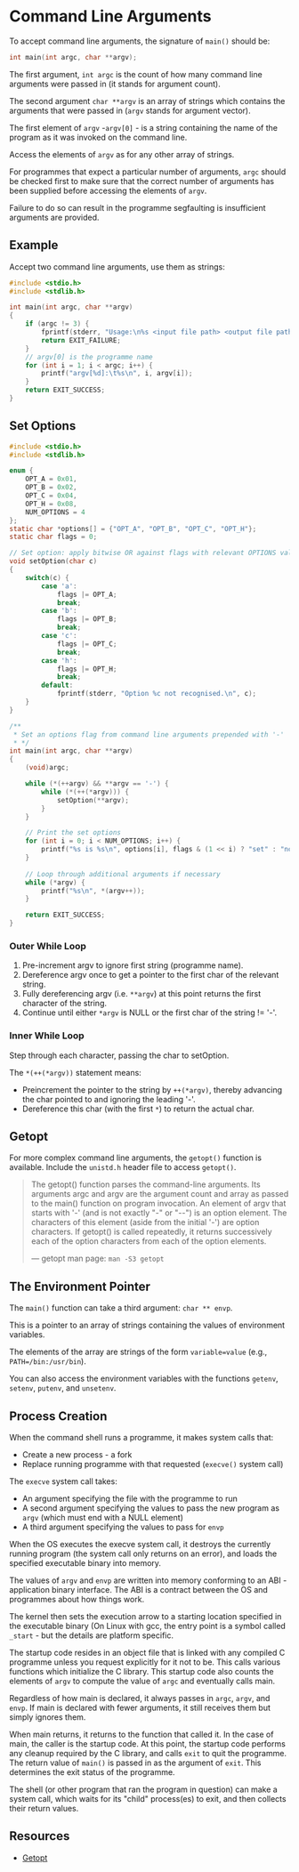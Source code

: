 # Command Line Arguments
To accept command line arguments, the signature of `main()` should be:

```c
int main(int argc, char **argv);
```

The first argument, `int argc` is the count of how many command line arguments were passed in (it stands for argument count).

The second argument `char **argv` is an array of strings which contains the arguments that were passed in (`argv` stands for argument vector).

The first element of `argv` -`argv[0]` - is a string containing the name of the program as it was invoked on the command line.

Access the elements of `argv` as for any other array of strings.

For programmes that expect a particular number of arguments, `argc` should be checked first to make sure that the correct number of arguments has been supplied before accessing the elements of `argv`.

Failure to do so can result in the programme segfaulting is insufficient arguments are provided.

Example
-------
Accept two command line arguments, use them as strings:

```c
#include <stdio.h>
#include <stdlib.h>

int main(int argc, char **argv)
{
	if (argc != 3) {
		fprintf(stderr, "Usage:\n%s <input file path> <output file path>\n", argv[0]);
		return EXIT_FAILURE;
	}
	// argv[0] is the programme name
	for (int i = 1; i < argc; i++) {
		printf("argv[%d]:\t%s\n", i, argv[i]); 
	}
	return EXIT_SUCCESS;
}
```

Set Options
-----------
```c
#include <stdio.h>
#include <stdlib.h>

enum {
    OPT_A = 0x01,
    OPT_B = 0x02,
    OPT_C = 0x04,
    OPT_H = 0x08,
    NUM_OPTIONS = 4
};
static char *options[] = {"OPT_A", "OPT_B", "OPT_C", "OPT_H"};
static char flags = 0;

// Set option: apply bitwise OR against flags with relevant OPTIONS value.
void setOption(char c)
{
	switch(c) {
		case 'a':
			flags |= OPT_A;
			break;
		case 'b':
			flags |= OPT_B;
			break;
		case 'c':
			flags |= OPT_C;
			break;
		case 'h':
			flags |= OPT_H;
			break;
		default:
			fprintf(stderr, "Option %c not recognised.\n", c);
	}
}

/**
 * Set an options flag from command line arguments prepended with '-'
 * */
int main(int argc, char **argv)
{
	(void)argc;

	while (*(++argv) && **argv == '-') {
		while (*(++(*argv))) {
			setOption(**argv);
		}
	}

	// Print the set options
	for (int i = 0; i < NUM_OPTIONS; i++) {
		printf("%s is %s\n", options[i], flags & (1 << i) ? "set" : "not set");
	}
	
	// Loop through additional arguments if necessary 
	while (*argv) {
		printf("%s\n", *(argv++));
	}

	return EXIT_SUCCESS;
}
```
### Outer While Loop
1. Pre-increment argv to ignore first string (programme name).
2. Dereference argv once to get a pointer to the first char of the relevant string.
3. Fully dereferencing argv (i.e. `**argv`) at this point returns the first character of the string.
4. Continue until either `*argv` is NULL or the first char of the string != '-'.

### Inner While Loop
Step through each character, passing the char to setOption.

The `*(++(*argv))` statement means:
* Preincrement the pointer to the string by `++(*argv)`, thereby advancing the char pointed to and ignoring the leading '-'.
* Dereference this char (with the first `*`) to return the actual char. 

Getopt
------
For more complex command line arguments, the `getopt()` function is available. Include the `unistd.h` header file to access `getopt()`.

>The getopt() function parses the command-line arguments. Its arguments argc and argv are the argument count and array as passed to the main() function on program invocation. An element of argv that starts with '-' (and is not  exactly "-" or "--") is an option element. The characters of this element (aside from the initial '-') are option characters. If getopt() is called repeatedly, it returns successively each of the option characters from each of the option elements.
>
>— getopt man page: `man -S3 getopt`

The Environment Pointer
-----------------------
The `main()` function can take a third argument: `char ** envp`.

This is a pointer to an array of strings containing the values of environment variables.

The elements of the array are strings of the form `variable=value` (e.g., `PATH=/bin:/usr/bin`).

You can also access the environment variables with the functions `getenv`, `setenv`, `putenv`, and `unsetenv`.

Process Creation
----------------
When the command shell runs a programme, it makes system calls that:

* Create a new process - a fork
* Replace running programme with that requested (`execve()` system call)

The `execve` system call takes:
* An argument specifying the file with the programme to run
* A second argument specifying the values to pass the new program as `argv` (which must end with a NULL element)
* A third argument specifying the values to pass for `envp`

When the OS executes the execve system call, it destroys the currently running program (the system call only returns on an error), and loads the specified executable binary into memory.

The values of `argv` and `envp` are written into memory conforming to an ABI - application binary interface. The ABI is a contract between the OS and programmes about how things work.

The kernel then sets the execution arrow to a starting location specified in the executable binary (On Linux with gcc, the entry point is a symbol called `_start` - but the details are platform specific.

The startup code resides in an object file that is linked with any compiled C programme unless you request explicitly for it not to be. This calls various functions which initialize the C library. This startup code also counts the elements of `argv` to compute the value of `argc` and eventually calls main.

Regardless of how main is declared, it always passes in `argc`, `argv`, and `envp`. If main is declared with fewer arguments, it still receives them but simply ignores them.

When main returns, it returns to the function that called it. In the case of main, the caller is the startup code. At this point, the startup code performs any cleanup required by the C library, and calls `exit` to quit the programme. The return value of `main()` is passed in as the argument of `exit`. This determines the exit status of the programme.

The shell (or other program that ran the program in question) can make a system call, which waits for its "child" process(es) to exit, and then collects their return values.



Resources
---------
* [Getopt][1]

[1]: https://www.gnu.org/software/libc/manual/html_node/Getopt.html

